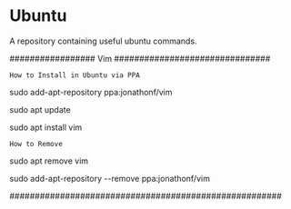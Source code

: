 # Ubuntu
A repository containing useful ubuntu commands.


################# Vim ###############################

    How to Install in Ubuntu via PPA

sudo add-apt-repository ppa:jonathonf/vim

sudo apt update

sudo apt install vim


    How to Remove

sudo apt remove vim

sudo add-apt-repository --remove ppa:jonathonf/vim

######################################################
